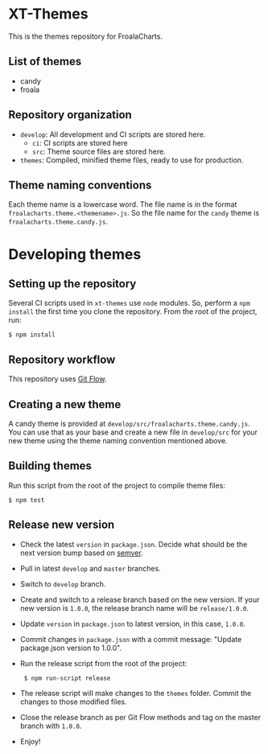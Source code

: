 # XT-Themes

This is the themes repository for FroalaCharts.

## List of themes

 - candy
 - froala

## Repository organization

 - `develop`: All development and CI scripts are stored here.
     - `ci`: CI scripts are stored here
     - `src`: Theme source files are stored here.
 -  `themes`: Compiled, minified theme files, ready to use for production.

## Theme naming conventions

Each theme name is a lowercase word. The file name is in the format `froalacharts.theme.<themename>.js`. So the file name for the `candy` theme is `froalacharts.theme.candy.js`.

# Developing themes

## Setting up the repository

Several CI scripts used in `xt-themes` use `node` modules. So, perform a `npm install` the first time you clone the repository. From the root of the project, run:

    $ npm install

## Repository workflow

This repository uses [Git Flow](http://nvie.com/posts/a-successful-git-branching-model/).


## Creating a new theme

A candy theme is provided at `develop/src/froalacharts.theme.candy.js`. You can use that as your base and create a new file in `develop/src` for your new theme using the theme naming convention mentioned above.

## Building themes

Run this script from the root of the project to compile theme files:

    $ npm test

## Release new version

 - Check the latest `version` in `package.json`. Decide what should be the next version bump based on [semver](http://semver.org).
 - Pull in latest `develop` and `master` branches.
 - Switch to `develop` branch.
 - Create and switch to a release branch based on the new version. If your new version is `1.0.0`, the release branch name will be `release/1.0.0`.
 - Update `version` in `package.json` to latest version, in this case, `1.0.0`.
 - Commit changes in `package.json` with a commit message: "Update package.json version to 1.0.0".
 - Run the release script from the root of the project:

        $ npm run-script release

 - The release script will make changes to the `themes` folder. Commit the changes to those modified files.
 - Close the release branch as per Git Flow methods and tag on the master branch with `1.0.0`.
 - Enjoy!